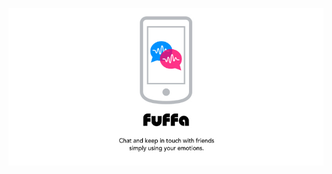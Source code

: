 ![Fuffa app](https://raw.githubusercontent.com/720kb/fuffa-website/master/graphics/banner-x800.jpg)




